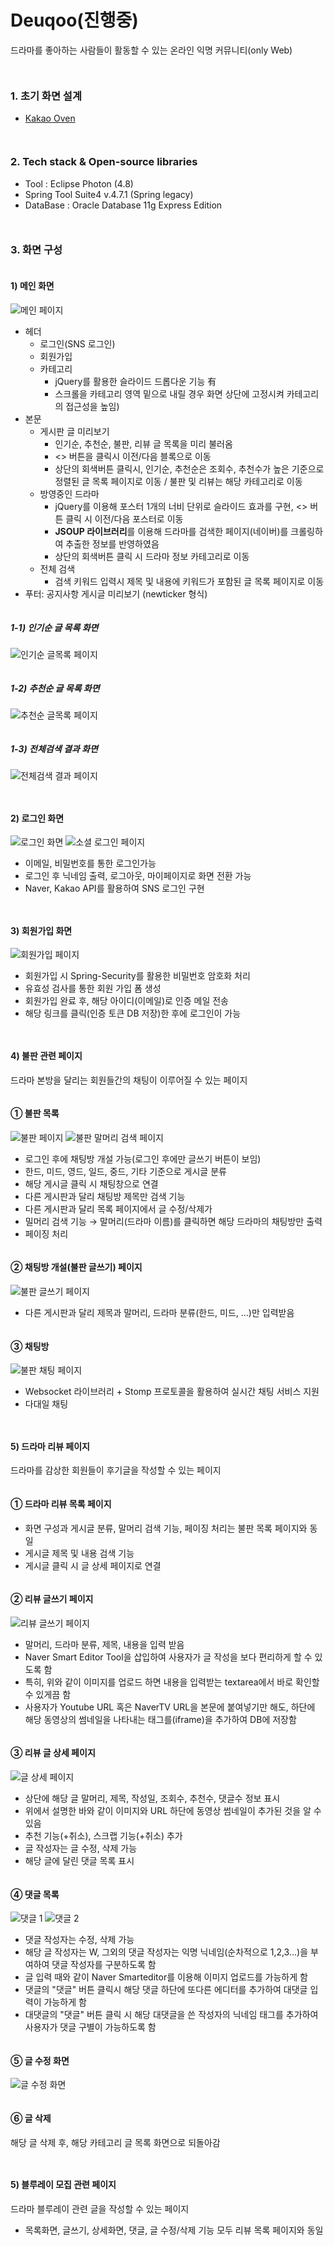 # Deuqoo(진행중)
드라마를 좋아하는 사람들이 활동할 수 있는 온라인 익명 커뮤니티(only Web)
```
```
```
```
### 1. 초기 화면 설계
* [Kakao Oven](https://ovenapp.io/project/3AI9X293pfm4aMLmUVGdfTZVDUTwBfMt#5jRDR, "화면설계주소")
```
```
```
```
### 2. Tech stack & Open-source libraries
* Tool : Eclipse Photon (4.8)
* Spring Tool Suite4 v.4.7.1 (Spring legacy)
* DataBase : Oracle Database 11g Express Edition
```
```
```
```
### 3. 화면 구성
```
```
#### 1) 메인 화면
![메인 페이지](https://user-images.githubusercontent.com/78471888/106889693-b9990500-672b-11eb-8d5f-07460cf42447.png)
* 헤더
  * 로그인(SNS 로그인)
  * 회원가입
  * 카테고리
    * jQuery를 활용한 슬라이드 드롭다운 기능 有
    * 스크롤을 카테고리 영역 밑으로 내릴 경우 화면 상단에 고정시켜 카테고리의 접근성을 높임)
* 본문
    *  게시판 글 미리보기
        - 인기순,  추천순, 불판, 리뷰 글 목록을 미리 불러옴
        - <> 버튼을 클릭시 이전/다음 블록으로 이동
        - 상단의 회색버튼 클릭시, 인기순, 추천순은 조회수, 추천수가 높은 기준으로 정렬된 글 목록 페이지로 이동 / 불판 및 리뷰는 해당 카테고리로 이동
    *  방영중인 드라마
        - jQuery를 이용해 포스터 1개의 너비 단위로 슬라이드 효과를 구현, <> 버튼 클릭 시 이전/다음 포스터로 이동
        - **JSOUP 라이브러리**를 이용해 드라마를 검색한 페이지(네이버)를 크롤링하여 추출한 정보를 반영하였음
        - 상단의 회색버튼 클릭 시 드라마 정보 카테고리로 이동
    * 전체 검색
        - 검색 키워드 입력시 제목 및 내용에 키워드가 포함된 글 목록 페이지로 이동
* 푸터: 공지사항 게시글 미리보기 (newticker 형식)
```
```
##### 1-1) 인기순 글 목록 화면
![인기순 글목록 페이지](https://user-images.githubusercontent.com/78471888/109393067-12427300-7963-11eb-825e-bf98650b7fb2.png)
```
```
##### 1-2) 추천순 글 목록 화면
![추천순 글목록 페이지](https://user-images.githubusercontent.com/78471888/109393087-2dad7e00-7963-11eb-9f4f-c6c98c52927e.png)
```
```
##### 1-3) 전체검색 결과 화면
![전체검색 결과 페이지](https://user-images.githubusercontent.com/78471888/109393102-45850200-7963-11eb-977f-859ea89cbd81.png)
```
```
```
```
#### 2) 로그인 화면
![로그인 화면](https://user-images.githubusercontent.com/78471888/106890821-37114500-672d-11eb-832a-8943ecdbfafd.png)
![소셜 로그인 페이지](https://user-images.githubusercontent.com/78471888/106891035-848db200-672d-11eb-9c0c-5726fc33f235.png)
* 이메일, 비밀번호를 통한 로그인가능
* 로그인 후 닉네임 출력, 로그아웃, 마이페이지로 화면 전환 가능
* Naver, Kakao API를 활용하여 SNS 로그인 구현
```
```
```
```
#### 3) 회원가입 화면
![회원가입 페이지](https://user-images.githubusercontent.com/78471888/106892230-1d70fd00-672f-11eb-8f7b-13170b11a983.png)
* 회원가입 시 Spring-Security를 활용한 비밀번호 암호화 처리
* 유효성 검사를 통한 회원 가입 폼 생성
* 회원가입 완료 후, 해당 아이디(이메일)로 인증 메일 전송
* 해당 링크를 클릭(인증 토큰 DB 저장)한 후에 로그인이 가능
```
```
```
```
#### 4) 불판 관련 페이지
드라마 본방을 달리는 회원들간의 채팅이 이루어질 수 있는 페이지
```
```
#### ① 불판 목록
![불판 페이지](https://user-images.githubusercontent.com/78471888/106892522-88bacf00-672f-11eb-9768-6aaeabe55338.png)
![불판 말머리 검색 페이지](https://user-images.githubusercontent.com/78471888/106892371-5315e600-672f-11eb-9a8e-05752b0198db.png)
* 로그인 후에 채팅방 개설 가능(로그인 후에만 글쓰기 버튼이 보임)
* 한드, 미드, 영드, 일드, 중드, 기타 기준으로 게시글 분류
* 해당 게시글 클릭 시 채팅창으로 연결
* 다른 게시판과 달리 채팅방 제목만 검색 기능
* 다른 게시판과 달리 목록 페이지에서 글 수정/삭제가 
* 밀머리 검색 기능 → 말머리(드라마 이름)를 클릭하면 해당 드라마의 채팅방만 출력
* 페이징 처리
```
```
#### ② 채팅방 개설(불판 글쓰기) 페이지
![불판 글쓰기 페이지](https://user-images.githubusercontent.com/78471888/106920682-afd4c900-674e-11eb-9939-58dff1b0dc92.png)
* 다른 게시판과 달리 제목과 말머리, 드라마 분류(한드, 미드, ...)만 입력받음
```
```
#### ③ 채팅방
![불판 채팅 페이지](https://user-images.githubusercontent.com/78471888/106893551-10eda400-6731-11eb-8818-00d4f4f6e0e2.png)
* Websocket 라이브러리 + Stomp 프로토콜을 활용하여 실시간 채팅 서비스 지원
* 다대일 채팅 
```
```
```
```
#### 5) 드라마 리뷰 페이지
드라마를 감상한 회원들이 후기글을 작성할 수 있는 페이지
```
```
#### ① 드라마 리뷰 목록 페이지
* 화면 구성과 게시글 분류, 말머리 검색 기능, 페이징 처리는 불판 목록 페이지와 동일
* 게시글 제목 및 내용 검색 기능
* 게시글 클릭 시 글 상세 페이지로 연결
```
```
#### ② 리뷰 글쓰기 페이지
![리뷰 글쓰기 페이지](https://user-images.githubusercontent.com/78471888/109393382-a6f9a080-7964-11eb-91dc-f0dd298af51c.png)
* 말머리, 드라마 분류, 제목, 내용을 입력 받음
* Naver Smart Editor Tool을 삽입하여 사용자가 글 작성을 보다 편리하게 할 수 있도록 함
* 특히, 위와 같이 이미지를 업로드 하면 내용을 입력받는 textarea에서 바로 확인할 수 있게끔 함
* 사용자가 Youtube URL 혹은 NaverTV URL을 본문에 붙여넣기만 해도, 하단에 해당 동영상의 썸네일을 나타내는 태그를(iframe)을 추가하여 DB에 저장함
```
```
#### ③ 리뷰 글 상세 페이지
![글 상세 페이지](https://user-images.githubusercontent.com/78471888/109393395-be388e00-7964-11eb-91d5-ff9e2cd1008f.png)
* 상단에 해당 글 말머리, 제목, 작성일, 조회수, 추천수, 댓글수 정보 표시
* 위에서 설명한 바와 같이 이미지와 URL 하단에 동영상 썸네일이 추가된 것을 알 수 있음
* 추천 기능(+취소), 스크랩 기능(+취소) 추가
* 글 작성자는 글 수정, 삭제 가능
* 해당 글에 달린 댓글 목록 표시
```
```
#### ④ 댓글 목록
![댓글 1](https://user-images.githubusercontent.com/78471888/109393794-0b1d6400-7967-11eb-9c21-7605ba13d18d.png)
![댓글 2](https://user-images.githubusercontent.com/78471888/109393805-15d7f900-7967-11eb-8cc5-c5c3b08881c4.png)
* 댓글 작성자는 수정, 삭제 가능
* 해당 글 작성자는 W, 그외의 댓글 작성자는 익명 닉네임(순차적으로 1,2,3...)을 부여하여 댓글 작성자를 구분하도록 함
* 글 입력 때와 같이 Naver Smarteditor를 이용해 이미지 업로드를 가능하게 함
* 댓글의 "댓글" 버튼 클릭시 해당 댓글 하단에 또다른 에디터를 추가하여 대댓글 입력이 가능하게 함
* 대댓글의 "댓글" 버튼 클릭 시 해당 대댓글을 쓴 작성자의 닉네임 태그를 추가하여 사용자가 댓글 구별이 가능하도록 함
```
```
#### ⑤ 글 수정 화면
![글 수정 화면](https://user-images.githubusercontent.com/78471888/109393995-ff7e6d00-7967-11eb-888f-26324798dbd5.png)
```
```
#### ⑥ 글 삭제
해당 글 삭제 후, 해당 카테고리 글 목록 화면으로 되돌아감
```
```
```
```
#### 5) 블루레이 모집 관련 페이지
드라마 블루레이 관련 글을 작성할 수 있는 페이지
* 목록화면, 글쓰기, 상세화면, 댓글, 글 수정/삭제 기능 모두 리뷰 목록 페이지와 동일
```
```
```
```
